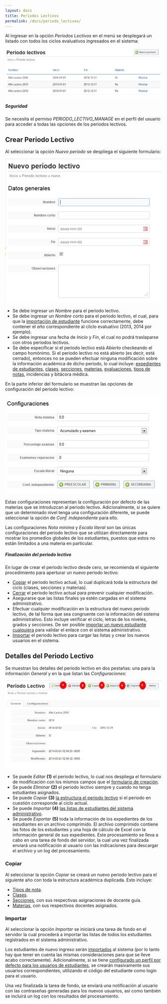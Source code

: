 ```yaml
---
layout: docs
title: Períodos Lectivos
permalink: /docs/periodo_lectivos/
---
```


Al ingresar en la opción *Períodos Lectivos* en el menú se desplegará un listado con todos los ciclos evaluativos ingresados en el sistema:

![listado](/img/docs/periodo_lectivos_index.png)

<div class="note info">
  <h5>Seguridad</h5>
  <p>Se necesita el permiso <i>PERIODO_LECTIVO_MANAGE</i> en el perfil del usuario para acceder a todas las opciones de los periodos lectivos.</p>
</div>

## Crear Periodo Lectivo

Al seleccionar la opción *Nuevo periodo* se despliega el siguiente formulario:

![listado](/img/docs/periodo_lectivos_new.png)

- Se debe ingresar un *Nombre* para el periodo lectivo.
- Se debe ingresar un *Nombre corto* para el periodo lectivo, el cual, para que la [importación de estudiante](/docs/estudiantes/#importar_estudiante)
  funcione correctamente, debe contener el *año* correspondiente al cliclo evaluativo (2013, 2014 por ejemplo).
- Se debe ingresar una fecha de *Inicio* y *Fin*, el cual no podrá traslaparse con otros periodos lectivos.
- Se debe especificar si el periodo lectivo está *Abierto* checkeando el campo homónimo. Si el periodo lectivo no está abierto (es decir, está
  cerrado), entonces no se pueden efectuar ninguna modificación sobre la información académica de dicho periodo, lo cual incluye: 
  [expedientes de estudiantes](/docs/estudiantes/), [clases](/docs/clases/), [secciones](/docs/secciones/), [materias](/docs/materias/),
  [evaluaciones](/docs/evaluaciones/), [tipos de notas](/docs/tipo_notas/), incidencias y bitácora médica.

En la parte inferior del formulario se muestran las opciones de configuración del periodo lectivo:

![listado](/img/docs/periodo_lectivos_new_2.png)

Estas configuraciones representan la configuración por defecto de las materias que se introduzcan al periodo lectivo. Adicionalmente, si se quiere
que un determinado nivel tenga una configuración diferente, se puede seleccionar la opción de *Conf. independiente* para ello.

Las configuraciones *Nota mínima* y *Escala literal* son las únicas configuraciones del periodo lectivo que se utilizan directamente para
mostrar los promedios globales de los estudiantes, puestos que estos no están limitados a una materia en particular.

<div class="note">
  <h5>Finalización del periodo lectivo</h5>
  <p>En lugar de crear el periodo lectivo desde cero, se recomienda el siguiente procedimiento para aperturar un nuevo periodo lectivo:</p>
  <ul>
    <li><a href="#copiar">Copiar</a> el periodo lectivo actual, lo cual duplicará toda la estructura del ciclo (clases, secciones y materias).</li>
    <li><a href="#crear_periodo_lectivo">Cerrar</a> el periodo lectivo actual para prevenir cualquier modificación.</li>
    <li>Asegurarse que las listas finales ya estén cargadas en el sistema administrativo.</li>
    <li>Efectuar cualquier modificación en la estructura del nuevo periodo lectivo, de tal forma que sea congruente con la información del sistema 
      administrativo. Esto incluye verificar el ciclo, letras de los niveles, grados y secciones. De ser posible 
      <a href="/docs/estudiantes/#importar_estudiante">importar un nuevo estudiante cualquiera</a> para validar el enlace con el sistema administrativo.</li>
    <li><a href="#importar">Importar</a> el periodo lectivo para cargar las listas y crear los nuevos usuarios en el sistema.</li>
  </ul>
</div>

## Detalles del Periodo Lectivo

Se muestran los detalles del periodo lectivo en dos pestañas: una para la información *General* y en la que listan las *Configuraciones*:

![detalles](/img/docs/periodo_lectivos_show.png)

- Se puede *Editar* **(1)** el periodo lectivo, lo cual nos despliega el formulario de modificación con los mismos campos que el 
  [formulario de creación](#crear_periodo_lectivo).
- Se puede *Eliminar* **(2)** el periodo lectivo siempre y cuando no tenga estudiantes asignados.
- Se puede *Copiar* **(3)** [la estructura el periodo lectivo](#copiar) si el periodo en cuestión corresponde al ciclo actual.
- Se puede *Importar* **(4)** [las listas de estudiantes del sistema administrativo](#importar).
- Se puede *Exportar* **(5)** toda la información de los expedientes de los estudiantes en un archivo comprimido. El archivo comprimido contiene las fotos de los 
  estudiantes y una hoja de cálculo de Excel con la información general de sus expedientes. Este procesamiento se lleva a cabo en una tarea de fondo del
  servidor, la cual una vez finalizada enviará una notificación al usuario con las indicaciones para descargar el archivo y un log del procesamiento.

### Copiar

Al seleccionar la opción *Copiar* se creará un nuevo periodo lectivo para el siguiente año con toda la estructura académica duplicada. Esto incluye:

- [Tipos de nota](/docs/tipo_notas/).
- [Clases](/docs/clases/).
- [Secciones](/docs/secciones/), con sus respectivas asignaciones de docente guía.
- [Materias](/docs/materias/), con sus respectivos docentes asignados.

### Importar

Al seleccionar la opción *Importar* se iniciará una tarea de fondo en el servidor la cual procederá a importar las listas de todos los estudiantes
registrados en el sistema administrativo.

Los estudiantes de nuevo ingreso serán [importados](/docs/estudiantes/#importar_estudiante) al sistema (por lo tanto hay que tener en cuenta las mismas 
consideraciones para que se lleve acabo correctamente). Adicionalmente, si se tiene [configurado un perfil por defecto para los usuarios de estudiantes](/docs/configuracion/), 
se crearán masivamente sus usuarios correspondientes, utilizando el código del estudiante como login para el usuario.

Una vez finalizada la tarea de fondo, se enviará una notificación al usuario con las contraseñas generadas para los nuevos usuarios, así como también
se incluirá un log con los resultados del procesamiento.
